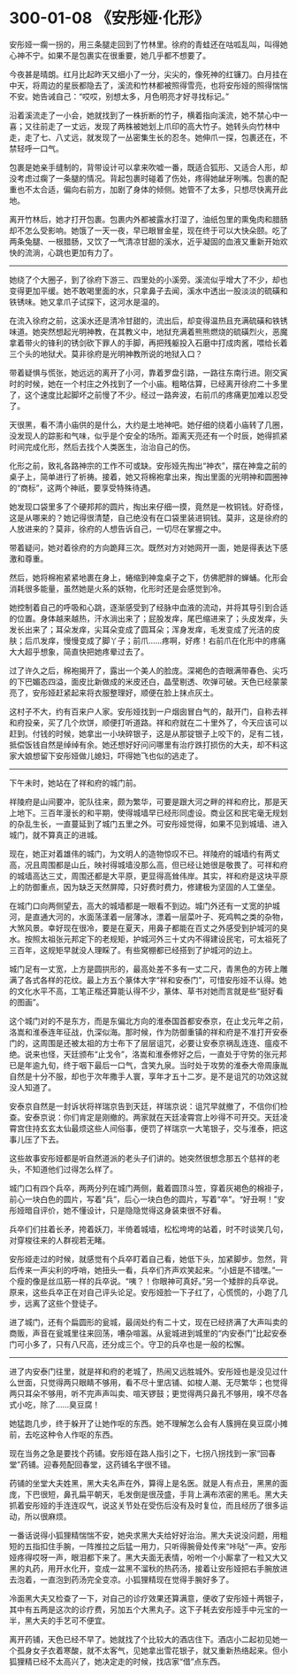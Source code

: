 # 300-01-08 《安彤娅·化形》

安彤娅一瘸一拐的，用三条腿走回到了竹林里。徐府的青蛙还在咕呱乱叫，叫得她心神不宁。如果不是包裹实在很重要，她几乎都不想要了。

今夜甚是晴朗。红月比起昨天又细小了一分，尖尖的，像死神的红镰刀。白月挂在中天，将周边的星辰都隐去了，溪流和竹林都被照得雪亮，也将安彤娅的照得惴惴不安。她告诫自己：“哎哎，别想太多，月色明亮才好寻找标记。”

沿着溪流走了一小会，她就找到了一株折断的竹子，横着指向溪流，她不禁心中一喜；又往前走了一丈远，发现了两株被她划上爪印的高大竹子。她转头向竹林中走，走了七、八丈远，就发现了一丛密集生长的忍冬。她伸爪一探，包裹还在，不禁轻呼一口气。

包裹是她亲手缝制的，背带设计可以拿来吹嘘一番，既适合狐形、又适合人形，却没考虑过瘸了一条腿的情况。背起包裹时碰着了伤处，疼得她龇牙咧嘴。包裹的配重也不太合适，偏向右前方，加剧了身体的倾侧。她管不了太多，只想尽快离开此地。

离开竹林后，她才打开包裹。包裹内外都被露水打湿了，油纸包里的熏兔肉和腊肠却不怎么受影响。她饿了一天一夜，早已眼冒金星，现在终于可以大快朵颐。吃了两条兔腿、一根腊肠，又饮了一气清凉甘甜的溪水，近乎凝固的血液又重新开始欢快的流淌，心跳也更加有力了。

***

她绕了个大圈子，到了徐府下游三、四里处的小溪旁。溪流似乎增大了不少，却也变得更加平缓。她不敢喝里面的水，只拿鼻子去闻，溪水中透出一股淡淡的硫磺和铁锈味。她又拿爪子试探下，这河水是温的。

在流入徐府之前，这溪水还是清冷甘甜的，流出后，却变得温热且充满硫磺和铁锈味道。她突然想起光明神教，在其教义中，地狱充满着熊熊燃烧的硫磺烈火，恶魔拿着带火的锋利的锈剑砍下罪人的手脚，再把残躯投入石磨中打成肉酱，喂给长着三个头的地狱犬。莫非徐府是光明神教所说的地狱入口？

带着疑惧与慌张，她远远的离开了小河，靠着罗盘引路，一路往东南行进。刚交寅时的时候，她在一个村庄之外找到了一个小庙。粗略估算，已经离开徐府二十多里了，这个速度比起脚坏之前慢了不少。经过一路奔波，右前爪的疼痛更加难以忍受了。

天很黑，看不清小庙供的是什么，大约是土地神吧。她仔细的绕着小庙转了几圈，没发现人的踪影和气味，似乎是个安全的场所。距离天亮还有一个时辰，她得抓紧时间完成化形，然后去找个人类医生，治治自己的伤。

化形之前，致礼各路神宗的工作不可或缺。安彤娅先掏出“神衣”，摆在神龛之前的桌子上，简单进行了祈祷。接着，她又将棉袍拿出来，掏出里面的光明神和圆圈神的“商标”，这两个神祇，要享受特殊待遇。

她发现口袋里多了个硬邦邦的圆片，掏出来仔细一摸，竟然是一枚铜钱。好奇怪，这是从哪来的？她记得很清楚，自己绝没有在口袋里装进铜钱。莫非，这是徐府的人放进来的？莫非，徐府的人想告诉自己，一切尽在掌握之中。

带着疑问，她对着徐府的方向跪拜三次。既然对方对她网开一面，她是得表达下感激和尊重。

然后，她将棉袍紧紧地裹在身上，蜷缩到神龛桌子之下，仿佛肥胖的蝉蛹。化形会消耗很多能量，虽然她是火系的妖物，化形时还是会感觉到冷。

她控制着自己的呼吸和心跳，逐渐感受到了经脉中血液的流动，并将其导引到合适的位置。身体越来越热，汗水淌出来了；屁股发痒，尾巴缩进来了；头皮发痒，头发长出来了；耳朵发痒，尖耳朵变成了圆耳朵；浑身发痒，毛发变成了光洁的皮肤；后爪发痒，慢慢变成了脚丫子；前爪……疼啊，好疼！右前爪在化形中的疼痛大大超乎想象，简直快把她疼晕过去了。

过了许久之后，棉袍揭开了，露出一个美人的脸庞。深褐色的杏眼满带春色、尖巧的下巴媚态四溢，面皮比新做成的米皮还白，晶莹剔透、吹弹可破。天色已经蒙蒙亮了，安彤娅赶紧起来将衣服整理好，顺便在脸上抹点灰土。

这村子不大，约有百来户人家。安彤娅找到一户烟囱冒白气的，敲开门，自称去祥和府投亲，买了几个炊饼，顺便打听道路。祥和府就在二十里外了，今天应该可以赶到。付钱的时候，她拿出一小块碎银子，这是从那锭银子上咬下的，足有二钱，抵偿饭钱自然是绰绰有余。她还想好好问问哪里有治疗跌打损伤的大夫，却不料这家大娘想留下安彤娅做儿媳妇，吓得她飞也似的逃走了。

***

下午未时，她站在了祥和府的城门前。

祥陵府是山间要冲，驼队往来，颇为繁华，可要是跟大河之畔的祥和府比，那是天上地下。三百年漫长的和平期，使得城墙早已经形同虚设。商业区和民宅毫无规划的杂乱生长，一直蔓延到了城门五里之外。可安彤娅觉得，如果不见到城墙、进入城门，就不算真正的进城。

现在，她正对着雄伟的城门，为文明人的造物惊叹不已。祥陵府的城墙约有两丈高，况且周围都是山丘，映衬得城墙没那么高，但已经让她很是敬畏了。可祥和府的城墙高达三丈，周围还都是大平原，更显得高耸伟岸。其实，祥和府是这块平原上的防御重点，因为缺乏天然屏障，只好费时费力，修建极为坚固的人工堡垒。

在城门口向两侧望去，高大的城墙都是一眼看不到边。城门外还有一丈宽的护城河，是直通大河的，水面荡漾着一层薄冰，漂着一层菜叶子、死鸡鸭之类的杂物，大煞风景。幸好现在很冷，要是在夏天，用鼻子都能在百丈之外感受到护城河的臭水。按照太祖张元邦定下的老规矩，护城河外三十丈内不得建设民宅，可太祖死了三百年，这规矩早就没人理睬了。有些窝棚都已经搭到了护城河的边上。

城门足有一丈宽，上方是圆拱形的，最高处差不多有一丈二尺，青黑色的方砖上雕满了各式各样的花纹。最上方五个篆体大字“祥和安泰门”，可惜安彤娅不认得。她的文化水平不高，工笔正楷还算能认得不少，篆体、草书对她而言就是些“挺好看的图画”。

这个城门对的不是东方，而是东偏北方向的淮泰国首都安泰京，在止戈元年之前，洛嵩和淮泰连年征战，仇深似海。那时候，作为防御重镇的祥和府是不准打开安泰门的，这周围是还被太祖的方士布下了层层诅咒，必要让安泰京祸乱连连、瘟疫不绝。说来也怪，天廷颁布“止戈令”，洛嵩和淮泰修好之后，一直处于守势的张元邦已是年逾九旬，终于咽下最后一口气，含笑九泉。当时处于攻势的淮泰大帝周康胤自然是十分不服，却也于次年撒手人寰，享年才五十二岁。是不是诅咒的功效这就没人知道了。

安泰京自然是一封诉状将祥瑞京告到天廷，祥瑞京说：诅咒早就撤了，不信你们检查。安泰京说：你们肯定是刚撤的。两家就在天廷凌霄宫上吵得不可开交。天廷凌霄宫住持玄玄太仙最烦这些人间俗事，便罚了祥瑞京一大笔银子，交与淮泰，把这事儿压了下去。

这些故事安彤娅都是听自然道派的老头子们讲的。她突然很想念那五个慈祥的老头，不知道他们过得怎么样了。

城门口有四个兵卒，两两分列在城门两侧，戴着圆顶斗笠，穿着灰褐色的棉褂子，前心一块白色的圆片，写着“兵”，后心一块白色的圆片，写着“卒”。“好丑啊！”安彤娅暗自评价，她不懂设计，只是隐隐觉得这身装束很不好看。

兵卒们们拄着长矛，挎着妖刀，半倚着城墙，松松垮垮的站着，时不时谈笑几句，对穿梭往来的人群视若无睹。

安彤娅走过的时候，就感觉有个兵卒盯着自己看，她低下头，加紧脚步。忽然，背后传来一声尖利的呼哨，她扭头一看，兵卒们齐声欢笑起来。“小妞是不错嘿。”一个瘦的像是丝瓜筋一样的兵卒说。“咦？！你眼神可真好。”另一个矮胖的兵卒说。原来，这些兵卒正在对自己评头论足。安彤娅脸一下子红了，心慌慌的，小跑了几步，远离了这些个登徒子。

进了城门，还有个扁圆形的瓮城，最阔处约有二十丈，现在已经挤满了大声叫卖的商贩，声音在瓮城里往来回荡，嘈杂喧嚣。从瓮城进到城里的“内安泰门”比起安泰门可小多了，只有八尺高，还分成三个。守卫的兵卒也是一般的松懈。

***

进了内安泰门往里，就是祥和府的老城了，热闹又远胜城外。安彤娅也是没见过什么世面，只觉得两只眼睛不够用，看不尽十里店铺、如梭人潮、无尽繁华；也觉得两只耳朵不够用，听不完声声叫卖、喧天锣鼓；更觉得两只鼻孔不够用，嗅不尽各式小吃，除了……臭豆腐！

她猛跑几步，终于躲开了让她作呕的东西。她不理解怎么会有人簇拥在臭豆腐小摊前，去吃这种令人作呕的东西。

现在当务之急是要找个药铺。安彤娅在路人指引之下，七拐八拐找到一家“回春堂”药铺。迎春苑配回春堂，这药铺名字很不错。

药铺的坐堂大夫姓黑，黑大夫名声在外，算得上是名医。就是人有点丑，黑黑的面庞，下巴很短，鼻孔扁平朝天，毛发倒是很茂盛，手背上满布浓密的黑毛。黑大夫抓着安彤娅的手连连叹气，说这关节处在受伤后没有及时复位，而且经历了很多运动，所以很麻烦。

一番话说得小狐狸精惴惴不安，她央求黑大夫给好好治治。黑大夫说没问题，用粗短的五指扣住手腕，一阵推拉之后猛一用力，只听得腕骨处传来“咔哒”一声。安彤娅疼得哎呀一声，眼泪都下来了。黑大夫面无表情，吩咐一个小厮拿了一粒又大又黑的丸药，用开水化开，变成一盆黑不溜秋的热药汤，接着让安彤娅把右手腕放进去泡着，一直泡到药汤完全变凉。小狐狸精现在觉得手腕好多了。

冷面黑大夫又检查了一下，对自己的诊疗效果还算满意，便收了安彤娅十两银子，其中有五两是这次的诊疗费，另加五个大黑丸子。这下子耗去安彤娅手中元宝的一半，黑大夫的手艺可不便宜。

离开药铺，天色已经不早了。她就找了个比较大的酒店住下。酒店小二起初见她一个孤身女子衣着寒酸，就不太客气，见她拿出雪花银子，就又重新热络起来。但小狐狸精已经不太高兴了，她决定走的时候，找店家“借”点东西。